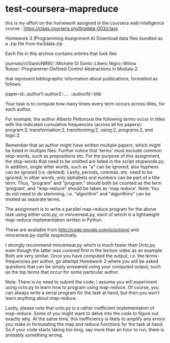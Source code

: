 test-coursera-mapreduce
=======================

this is my effort on the homework assigned in the coursera web intelligence course : https://class.coursera.org/bigdata-003/class

Homework 3 (Programming Assignment A)
Download data files bundled as a .zip file from hw3data.zip

Each file in this archive contains entries that look like:

journals/cl/SantoNR90:::Michele Di Santo::Libero Nigro::Wilma Russo:::Programmer-Defined Control Abstractions in Modula-2.

that represent bibliographic information about publications, formatted as follows:

paper-id:::author1::author2::…. ::authorN:::title

Your task is to compute how many times every term occurs across titles, for each author.

For example, the author Alberto Pettorossi the following terms occur in titles with the indicated cumulative frequencies (across all his papers): program:3, transformation:2, transforming:2, using:2, programs:2, and logic:2.

Remember that an author might have written multiple papers, which might be listed in multiple files. Further notice that ‘terms’ must exclude common stop-words, such as prepositions etc. For the purpose of this assignment, the stop-words that need to be omitted are listed in the script stopwords.py. In addition, single letter words, such as "a" can be ignored; also hyphens can be ignored (i.e. deleted). Lastly, periods, commas, etc. need to be ignored; in other words, only alphabets and numbers can be part of a title term: Thus, “program” and “program.” should both be counted as the term ‘program’, and "map-reduce" should be taken as 'map reduce'. Note: You do not need to do stemming, i.e. "algorithm" and "algorithms" can be treated as separate terms.

The assignment is to write a parallel map-reduce program for the above task using either octo.py, or mincemeat.py, each of which is a lightweight map-reduce implementation written in Python.

These are available from http://code.google.com/p/octopy/ and mincemeat.py-zipfile respectively.

I strongly recommend mincemeat.py which is much faster than Octo,py even though the latter was covered first in the lecture video as an example. Both are very similar.
Once you have computed the output, i.e. the terms-frequencies per author, go attempt Homework 3 where you will be asked questions that can be simply answered using your computed output, such as the top terms that occur for some particular author.

Note: There is no need to submit the code; I assume you will experiment using octo.py to learn how to program using map-reduce. Of course, you can always write a serial program for the task at hand, but then you won’t learn anything about map-reduce.

Lastly, please note that octo.py is a rather inefficient implementation of map-reduce. Some of you might want to delve into the code to figure out exactly why. At the same time, this inefficiency is likely to amplify any errors you make in formulating the map and reduce functions for the task at hand. So if your code starts taking too long, say more than an hour to run, there is probably something wrong.

